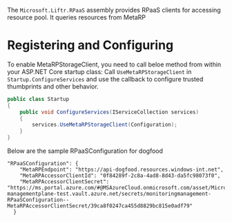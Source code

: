 ﻿The `Microsoft.Liftr.RPaaS` assembly provides RPaaS clients for accessing resource pool. It queries resources from MetaRP

# Registering and Configuring
To enable MetaRPStorageClient, you need to call beloe method from within your ASP.NET Core startup class:
Call `UseMetaRPStorageClient` in `Startup.ConfigureServices` and use the callback to configure trusted thumbprints and other behavior.

```cs
public class Startup
{
    public void ConfigureServices(IServiceCollection services)
    {
        services.UseMetaRPStorageClient(Configuration);
    }
}
```

Below are the sample RPaaSConfiguration for dogfood
```
"RPaaSConfiguration": {
    "MetaRPEndpoint": "https://api-dogfood.resources.windows-int.net",
    "MetaRPAccessorClientId": "0f84289f-2c8a-4ad8-8d43-da5fc98073f0",
    "MetaRPAccessorClientSecret": "https://ms.portal.azure.com/#@MSAzureCloud.onmicrosoft.com/asset/Microsoft_Azure_KeyVault/Secret/https://app-managementplane-test.vault.azure.net/secrets/monitoringmanagement-RPaaSConfiguration--MetaRPAccessorClientSecret/39ca8f0247ca455d8829bc815e0adf79"
  }
```
